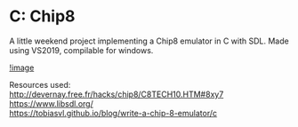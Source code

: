 # C: Chip8

A little weekend project implementing a Chip8 emulator in C with SDL.
Made using VS2019, compilable for windows.

[!image](https://github.com/Beilinson/Chip8/blob/ca01adebb67128a9f5afdcec7176bb66c8b1c9ac/logo.jpg)

Resources used:  
http://devernay.free.fr/hacks/chip8/C8TECH10.HTM#8xy7  
https://www.libsdl.org/  
https://tobiasvl.github.io/blog/write-a-chip-8-emulator/c  
